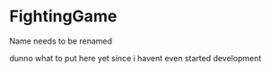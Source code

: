 # FightingGame
Name needs to be renamed 

dunno what to put here yet since i havent even started development

